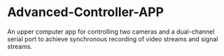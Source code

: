 # Advanced-Controller-APP
An upper computer app for controlling two cameras and a dual-channel serial port to achieve synchronous recording of video streams and signal streams.
